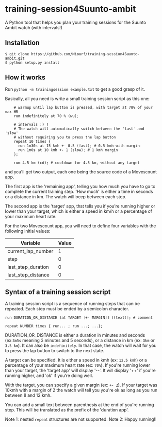 # training-session4Suunto-ambit
A Python tool that helps you plan your training sessions for the Suunto Ambit
watch (with intervals!)

Installation
-------------

    $ git clone https://github.com/Niourf/training-session4Suunto-ambit.git
    $ python setup.py install

How it works
------------

Run `python -m trainingsession example.txt` to get a good grasp of it.

Basically, all you need is write a small training session script as this one:

        # warmup until lap button is pressed, with target at 70% of your max HR
        run indefinitely at 70 % (wu);

        # intervals :) !
        # The watch will automatically switch between the 'fast' and 'slow'
        # without requiring you to press the lap button
        repeat 10 times {
          run 1m30s at 15 kmh +- 0.5 (fast); # 0.5 kmh with margin
          run 1m0s at 10 kmh +- 1 (slow); # 1 kmh margin
        };

        run 4.5 km (cd); # cooldown for 4.5 km, without any target

and you'll get two output, each one being the source code of a Movescount app.

The first app is the 'remaining app', telling you how much you have to go to
complete the current training step. 'How much' is either a time in seconds or a
distance in km. The watch will beep between each step.

The second  app is the 'target' app, that tells you if you're running higher or
lower than your target, which is either a speed in km/h or a percentage of your
maximum heart rate.

For the two Movescount app, you will need to define four variables with the
following initial values:

| Variable           | Value |
| ------------------ | ----- |
| current_lap_number | 1     |
| step               | 0     |
| last_step_duration | 0     |
| last_step_distance | 0     |

Syntax of a training session script
-----------------------------------

A training session script is a sequence of running steps that can be repeated.
Each step must be ended by a semicolon character.

`run DURATION_OR_DISTANCE [at TARGET [+- MARGIN]] [(text)]; # comment`

`repeat NUMBER times { run... ; run ...; ...};`

DURATION_OR_DISTANCE is either a duration in minutes and seconds (ex:`3m5s`
meaning 3 minutes and 5 seconds), or a distance in km (ex: `3km` or `3.5 km`).
It can also be `indefinitely`. In that case, the watch will wait for you to
press the lap button to switch to the next state.

A target can be specified. It is either a speed in kmh (ex: `12.5 kmh`) or a
percentage of your maximum heart rate (ex: `70%`). If you're running lower than
your target, the 'target app' will display '--'. It will display '++' if you're
running higher, and 'ok' if you're doing well.

With the target, you can specify a given margin (ex: `+- 2`). If your target
was 10kmh with a margin of 2 the watch will tell you you're ok as long as you
run between 8 and 12 kmh.

You can add a small text between parenthesis at the end of you're running step.
This will be translated as the prefix of the 'duration app'.

Note 1: nested `repeat` structures are not supported.
Note 2: Happy running!!

